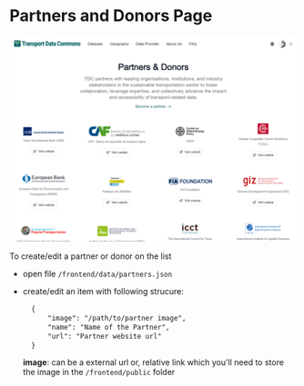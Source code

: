 # Partners and Donors Page

![Partners and Donors](partners-donors.png)

To create/edit a partner or donor on the list

- open file `/frontend/data/partners.json`
- create/edit an item with following strucure:

  ```
    {
        "image": "/path/to/partner image",
        "name": "Name of the Partner",
        "url": "Partner website url"
    }
  ```

  **image**: can be a external url or, relative link which you'll need to store the image in the `/frontend/public` folder
